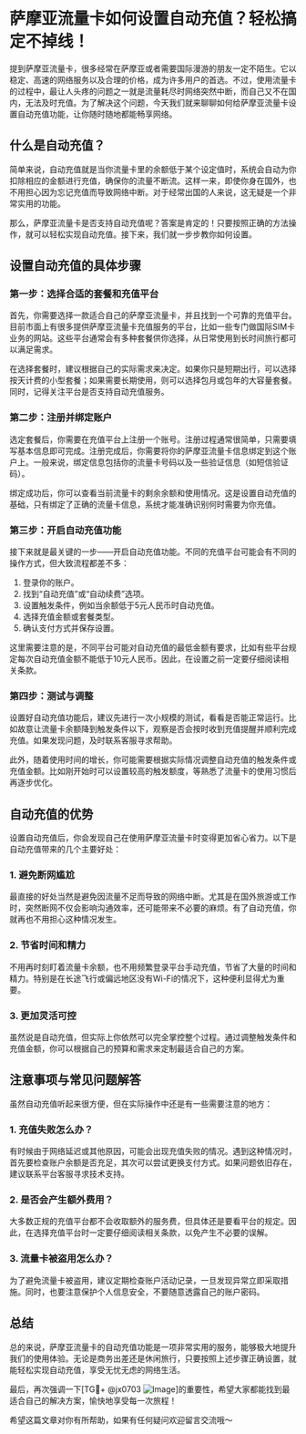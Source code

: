 # 萨摩亚流量卡如何设置自动充值？轻松搞定不掉线！

提到萨摩亚流量卡，很多经常在萨摩亚或者需要国际漫游的朋友一定不陌生。它以稳定、高速的网络服务以及合理的价格，成为许多用户的首选。不过，使用流量卡的过程中，最让人头疼的问题之一就是流量耗尽时网络突然中断，而自己又不在国内，无法及时充值。为了解决这个问题，今天我们就来聊聊如何给萨摩亚流量卡设置自动充值功能，让你随时随地都能畅享网络。

## 什么是自动充值？

简单来说，自动充值就是当你流量卡里的余额低于某个设定值时，系统会自动为你扣除相应的金额进行充值，确保你的流量不断流。这样一来，即使你身在国外，也不用担心因为忘记充值而导致网络中断。对于经常出国的人来说，这无疑是一个非常实用的功能。

那么，萨摩亚流量卡是否支持自动充值呢？答案是肯定的！只要按照正确的方法操作，就可以轻松实现自动充值。接下来，我们就一步步教你如何设置。

## 设置自动充值的具体步骤

### 第一步：选择合适的套餐和充值平台

首先，你需要选择一款适合自己的萨摩亚流量卡，并且找到一个可靠的充值平台。目前市面上有很多提供萨摩亚流量卡充值服务的平台，比如一些专门做国际SIM卡业务的网站。这些平台通常会有多种套餐供你选择，从日常使用到长时间旅行都可以满足需求。

在选择套餐时，建议根据自己的实际需求来决定。如果你只是短期出行，可以选择按天计费的小型套餐；如果需要长期使用，则可以选择包月或包年的大容量套餐。同时，记得关注平台是否支持自动充值服务。

### 第二步：注册并绑定账户

选定套餐后，你需要在充值平台上注册一个账号。注册过程通常很简单，只需要填写基本信息即可完成。注册完成后，你需要将你的萨摩亚流量卡信息绑定到这个账户上。一般来说，绑定信息包括你的流量卡号码以及一些验证信息（如短信验证码）。

绑定成功后，你可以查看当前流量卡的剩余余额和使用情况。这是设置自动充值的基础，只有绑定了正确的流量卡信息，系统才能准确识别何时需要为你充值。

### 第三步：开启自动充值功能

接下来就是最关键的一步——开启自动充值功能。不同的充值平台可能会有不同的操作方式，但大致流程都差不多：

1. 登录你的账户。
2. 找到“自动充值”或“自动续费”选项。
3. 设置触发条件，例如当余额低于5元人民币时自动充值。
4. 选择充值金额或套餐类型。
5. 确认支付方式并保存设置。

这里需要注意的是，不同平台可能对自动充值的最低金额有要求，比如有些平台规定每次自动充值金额不能低于10元人民币。因此，在设置之前一定要仔细阅读相关条款。

### 第四步：测试与调整

设置好自动充值功能后，建议先进行一次小规模的测试，看看是否能正常运行。比如故意让流量卡余额降到触发条件以下，观察是否会按时收到充值提醒并顺利完成充值。如果发现问题，及时联系客服寻求帮助。

此外，随着使用时间的增长，你可能需要根据实际情况调整自动充值的触发条件或充值金额。比如刚开始时可以设置较高的触发额度，等熟悉了流量卡的使用习惯后再逐步优化。

## 自动充值的优势

设置自动充值后，你会发现自己在使用萨摩亚流量卡时变得更加省心省力。以下是自动充值带来的几个主要好处：

### 1. 避免断网尴尬

最直接的好处当然是避免因流量不足而导致的网络中断。尤其是在国外旅游或工作时，突然断网不仅会影响沟通效率，还可能带来不必要的麻烦。有了自动充值，你就再也不用担心这种情况发生。

### 2. 节省时间和精力

不用再时刻盯着流量卡余额，也不用频繁登录平台手动充值，节省了大量的时间和精力。特别是在长途飞行或偏远地区没有Wi-Fi的情况下，这种便利显得尤为重要。

### 3. 更加灵活可控

虽然说是自动充值，但实际上你依然可以完全掌控整个过程。通过调整触发条件和充值金额，你可以根据自己的预算和需求来定制最适合自己的方案。

## 注意事项与常见问题解答

虽然自动充值听起来很方便，但在实际操作中还是有一些需要注意的地方：

### 1. 充值失败怎么办？

有时候由于网络延迟或其他原因，可能会出现充值失败的情况。遇到这种情况时，首先要检查账户余额是否充足，其次可以尝试更换支付方式。如果问题依旧存在，建议联系平台客服寻求技术支持。

### 2. 是否会产生额外费用？

大多数正规的充值平台都不会收取额外的服务费，但具体还是要看平台的规定。因此，在选择充值平台时一定要仔细阅读相关条款，以免产生不必要的误解。

### 3. 流量卡被盗用怎么办？

为了避免流量卡被盗用，建议定期检查账户活动记录，一旦发现异常立即采取措施。同时，也要注意保护个人信息安全，不要随意透露自己的账户密码。

## 总结

总的来说，萨摩亚流量卡的自动充值功能是一项非常实用的服务，能够极大地提升我们的使用体验。无论是商务出差还是休闲旅行，只要按照上述步骤正确设置，就能轻松实现自动充值，享受无忧无虑的网络生活。

最后，再次强调一下[TG💪+ @jx0703 ![Image](https://github.com/user-attachments/assets/dbca1d08-cadb-493c-b0ec-ad6f7a83f270)]的重要性，希望大家都能找到最适合自己的解决方案，愉快地享受每一次旅程！

希望这篇文章对你有所帮助，如果有任何疑问欢迎留言交流哦～